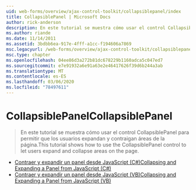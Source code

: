 ```yaml
---
uid: web-forms/overview/ajax-control-toolkit/collapsiblepanel/index
title: CollapsiblePanel | Microsoft Docs
author: rick-anderson
description: En este tutorial se muestra cómo usar el control CollapsiblePanel para permitir que los usuarios expandan y contraigan áreas de la página.
ms.author: riande
ms.date: 11/14/2011
ms.assetid: 3bdbb6ea-917e-4fff-a1cc-f194606a7869
msc.legacyurl: /web-forms/overview/ajax-control-toolkit/collapsiblepanel
msc.type: chapter
ms.openlocfilehash: 04ee86d3a272b81dc678229b1160adca5c047ed7
ms.sourcegitcommit: e7e91932a6e91a63e2e46417626f39d6b244a3ab
ms.translationtype: MT
ms.contentlocale: es-ES
ms.lasthandoff: 03/06/2020
ms.locfileid: "78497611"
---
```

# <a name="collapsiblepanel"></a><span data-ttu-id="15b62-103">CollapsiblePanel</span><span class="sxs-lookup"><span data-stu-id="15b62-103">CollapsiblePanel</span></span>

> <span data-ttu-id="15b62-104">En este tutorial se muestra cómo usar el control CollapsiblePanel para permitir que los usuarios expandan y contraigan áreas de la página.</span><span class="sxs-lookup"><span data-stu-id="15b62-104">This tutorial shows how to use the CollapsiblePanel control to let users expand and collapse areas on the page.</span></span>

- [<span data-ttu-id="15b62-105">Contraer y expandir un panel desde JavaScript (C#)</span><span class="sxs-lookup"><span data-stu-id="15b62-105">Collapsing and Expanding a Panel from JavaScript (C#)</span></span>](collapsing-and-expanding-a-panel-from-javascript-cs.md)
- [<span data-ttu-id="15b62-106">Contraer y expandir un panel desde JavaScript (VB)</span><span class="sxs-lookup"><span data-stu-id="15b62-106">Collapsing and Expanding a Panel from JavaScript (VB)</span></span>](collapsing-and-expanding-a-panel-from-javascript-vb.md)

